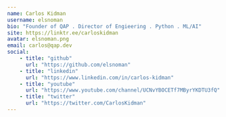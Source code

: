 ```yaml
---
name: Carlos Kidman
username: elsnoman
bio: "Founder of QAP . Director of Engieering . Python . ML/AI"
site: https://linktr.ee/carloskidman
avatar: elsnoman.png
email: carlos@qap.dev
social:
    - title: "github"
      url: "https://github.com/elsnoman"
    - title: "linkedin"
      url: "https://www.linkedin.com/in/carlos-kidman"
    - title: "youtube"
      url: "https://www.youtube.com/channel/UCNvYBOCETf7MByrYKDTU3fQ"
    - title: "twitter"
      url: "https://twitter.com/CarlosKidman"
---
```

